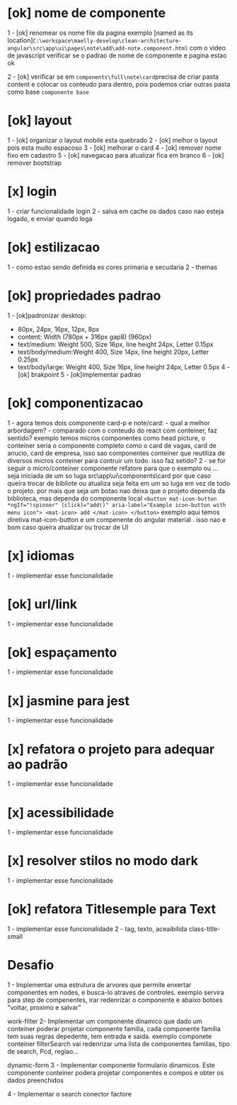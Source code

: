 # [ok] nome de componente
 1 - [ok] renomear os nome file da pagina exemplo [named as its location]`C:\workspace\maelly-develop\clean-architecture-angular\src\app\ui\pages\note\add\add-note.component.html` com o video de javascript verificar se o padrao de nome de componente e pagina estao ok

 2 - [ok] verificar se em `components\full\note\card`precisa de criar pasta content e colocar os conteudo para dentro, pois podemos criar outras pasta como base `componente base` 

# [ok] layout
  1 - [ok] organizar o layout mobile esta quebrado
  2 - [ok] melhor o layout pois esta muito espacoso 
  3 - [ok] melhorar o card
  4 - [ok] remover nome fixo em cadastro
  5 - [ok] navegacao para atualizar fica em branco
  6 - [ok] remover bootstrap
  
# [x] login
  1 - criar funcionalidade login
  2 - salva em cache os dados caso nao esteja logado, e enviar quando loga

# [ok] estilizacao
  1 - como estao sendo definida es cores primaria e secudaria
  2 - themas

# [ok] propriedades padrao
  1 - [ok]padronizar desktop:
   - 80px, 24px, 16px, 12px, 8px
   - content: Width (780px + 316px gap8) (960px)
   - text/medium: Weight 500, Size 16px, line height 24px, Letter 0.15px
   - text/body/medium:Weight 400, Size 14px, line height 20px, Letter 0.25px
   - text/body/large: Weight 400, Size 16px, line height 24px, Letter 0.5px
  4 - [ok] brakpoint
  5 - [ok]implementar padrao

# [ok] componentizacao
  1 - agora temos dois componente card-p e note/card:
    -  qual a melhor arbordagem?
    - comparado com o conteudo do react com conteiner, faz sentido? exemplo temos micros componentes
    como head picture, o conteiner seria o componente completo como o card de vagas, card de anucio, card de
    empresa, isso sao componentes conteiner que reutiliza de diversos micros conteiner para contruir um todo. isso
    faz setido?
  2 - se for seguir o micro/conteiner componente refatore para que 
  o exemplo <ng-card> ou <p-card>... seja iniciada de um so luga
  src\app\ui\components\card
  por que caso queira trocar de bibliote ou atualiza seja feita em
  um so luga em vez de todo o projeto. por mais que seja um botao
  nao deixa que o projeto dependa da biblioteca, mas dependa do componente local
  `
  <button mat-icon-button *ngIf="!spinner" (click)="add()" aria-label="Example icon-button with menu icon">
    <mat-icon>
      add
    </mat-icon>
  </button>
  `
  exemplo aqui temos diretiva  mat-icon-button e um compenente do angular material <mat-icon>. isso nao e bom caso queira atualizar ou trocar de UI

# [x] idiomas
  1 - implementar esse funcionalidade 

# [ok] url/link
  1 - implementar esse funcionalidade 

# [ok] espaçamento
  1 - implementar esse funcionalidade 

# [x] jasmine para jest
  1 - implementar esse funcionalidade 

# [x] refatora o projeto para adequar ao padrão
  1 - implementar esse funcionalidade 
 
# [x] acessibilidade
  1 - implementar esse funcionalidade 

# [x] resolver stilos no modo dark
  1 - implementar esse funcionalidade 

# [ok] refatora Titlesemple para Text
  1 - implementar esse funcionalidade
  2 - tag, texto, aceaibilida class-title-small 

# Desafio
  1 - Implementar uma estrutura de arvores que permite enxertar componentes em nodes, e busca-lo atraves de controles.
  exemplo servira para step de compenentes, irar redenrizar o componente e abaixo botoes
  "voltar, proximo e salvar" 

  work-filter
  2- Implementar um componente dinamico que dado um conteiner poderar projetar componente familia, cada componente familia tem suas regras depedente, tem entrada e saida. exemplo componete conteiner filterSearch vai redenrizar
  uma lista de componentes familias, tipo de search, Pcd, regiao...

  dynamic-form
  3 - Implementar componente formulario dinamicos. Este componente conteiner podera projetar componentes e compos
  e obter os dados preenchidos

  4 -  Implementar o search conector factore
